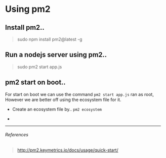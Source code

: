 # Using pm2

## Install pm2..

> sudo npm install pm2@latest -g

## Run a nodejs server using pm2..

> sudo pm2 start app.js

## pm2 start on boot..

For start on boot we can use the command `pm2 start app.js` ran as root, However we are better off using the ecosystem file for it.

* Create an ecosystem file by.. `pm2 ecosystem`

* 

----
###### References

> http://pm2.keymetrics.io/docs/usage/quick-start/

